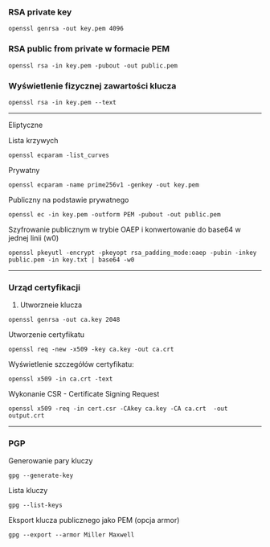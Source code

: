 
### RSA private key
```agsl
openssl genrsa -out key.pem 4096
```

### RSA public from private w formacie PEM
```agsl
openssl rsa -in key.pem -pubout -out public.pem
```

### Wyświetlenie fizycznej zawartości klucza
```
openssl rsa -in key.pem --text
```

----------------
Eliptyczne

Lista krzywych
```agsl
openssl ecparam -list_curves
```

Prywatny
```
openssl ecparam -name prime256v1 -genkey -out key.pem
```
Publiczny na podstawie prywatnego
```
openssl ec -in key.pem -outform PEM -pubout -out public.pem
```

Szyfrowanie publicznym w trybie OAEP i konwertowanie do base64 w jednej linii (w0)
```
openssl pkeyutl -encrypt -pkeyopt rsa_padding_mode:oaep -pubin -inkey public.pem -in key.txt | base64 -w0
```

-------------------------------
### Urząd certyfikacji

1. Utworzneie klucza
```agsl
openssl genrsa -out ca.key 2048
```

Utworzenie certyfikatu
```
openssl req -new -x509 -key ca.key -out ca.crt
```

Wyświetlenie szczegółów certyfikatu:
```agsl
openssl x509 -in ca.crt -text
```

Wykonanie CSR - Certificate Signing Request
```
openssl x509 -req -in cert.csr -CAkey ca.key -CA ca.crt  -out output.crt
```

---------------

### PGP

Generowanie pary kluczy
```agsl
gpg --generate-key
```

Lista kluczy
```agsl
gpg --list-keys
```

Eksport klucza publicznego jako PEM (opcja armor)
```
gpg --export --armor Miller Maxwell
```